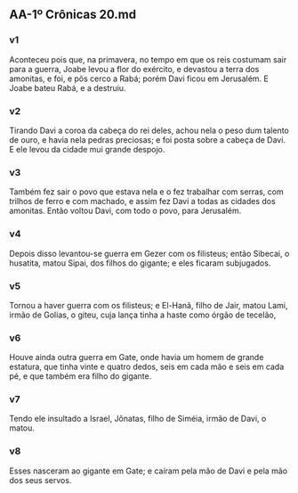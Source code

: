 ## AA-1º Crônicas 20.md
### v1
 Aconteceu pois que, na primavera, no tempo em que os reis costumam sair para a guerra, Joabe levou a flor do exército, e devastou a terra dos amonitas, e foi, e pôs cerco a Rabá; porém Davi ficou em Jerusalém. E Joabe bateu Rabá, e a destruiu.
### v2
 Tirando Davi a coroa da cabeça do rei deles, achou nela o peso dum talento de ouro, e havia nela pedras preciosas; e foi posta sobre a cabeça de Davi. E ele levou da cidade mui grande despojo.
### v3
 Também fez sair o povo que estava nela e o fez trabalhar com serras, com trilhos de ferro e com machado, e assim fez Davi a todas as cidades dos amonitas. Então voltou Davi, com todo o povo, para Jerusalém.
### v4
 Depois disso levantou-se guerra em Gezer com os filisteus; então Sibecai, o husatita, matou Sipai, dos filhos do gigante; e eles ficaram subjugados.
### v5
 Tornou a haver guerra com os filisteus; e El-Hanã, filho de Jair, matou Lami, irmão de Golias, o giteu, cuja lança tinha a haste como órgão de tecelão,
### v6
 Houve ainda outra guerra em Gate, onde havia um homem de grande estatura, que tinha vinte e quatro dedos, seis em cada mão e seis em cada pé, e que também era filho do gigante.
### v7
 Tendo ele insultado a Israel, Jônatas, filho de Siméia, irmão de Davi, o matou.
### v8
 Esses nasceram ao gigante em Gate; e caíram pela mão de Davi e pela mão dos seus servos.

